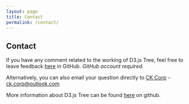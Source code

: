 ```yaml
---
layout: page
title: Contact
permalink: /contact/
---
```


## Contact
If you have any comment related to the working of D3.js Tree, feel free to leave feedback [here](/issues) in GitHub. *GitHub account required.*

Alternatively, you can also email your question directly to [CK Corp](mailto:ck.corp@outlook.com) - [ck.corp@outlook.com](mailto:ck.corp@outlook.com)

More information about D3.js Tree can be found [here](/ReadMe) on github.
